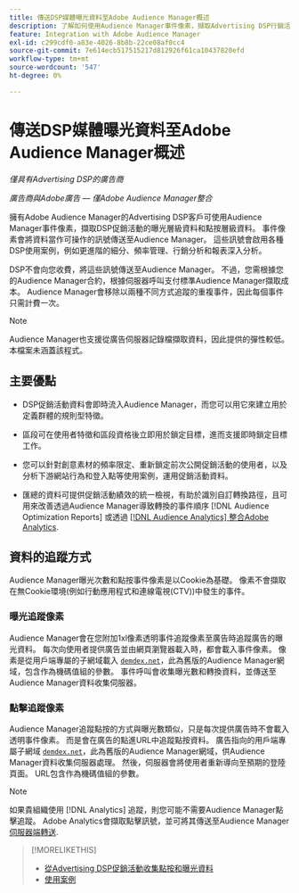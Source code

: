 ```yaml
---
title: 傳送DSP媒體曝光資料至Adobe Audience Manager概述
description: 了解如何使用Audience Manager事件像素，擷取Advertising DSP行銷活動的曝光層級和點擊層級資料
feature: Integration with Adobe Audience Manager
exl-id: c299cdf0-a83e-4026-8b8b-22ce08af0cc4
source-git-commit: 7e614ecb517515217d812926f61ca10437820efd
workflow-type: tm+mt
source-wordcount: '547'
ht-degree: 0%

---
```


# 傳送DSP媒體曝光資料至Adobe Audience Manager概述

*僅具有Advertising DSP的廣告商*

*廣告商與Adobe廣告 — 僅Adobe Audience Manager整合*

擁有Adobe Audience Manager的Advertising DSP客戶可使用Audience Manager事件像素，擷取DSP促銷活動的曝光層級資料和點按層級資料。 事件像素會將資料當作可操作的訊號傳送至Audience Manager。 這些訊號會啟用各種DSP使用案例，例如更進階的細分、頻率管理、行銷分析和報表深入分析。

DSP不會向您收費，將這些訊號傳送至Audience Manager。 不過，您需根據您的Audience Manager合約，根據伺服器呼叫支付標準Audience Manager擷取成本。 Audience Manager會移除以兩種不同方式追蹤的重複事件，因此每個事件只需計費一次。

>[!NOTE]
>
> Audience Manager也支援從廣告伺服器記錄檔擷取資料，因此提供的彈性較低。 本檔案未涵蓋該程式。

## 主要優點

* DSP促銷活動資料會即時流入Audience Manager，而您可以用它來建立用於定義群體的規則型特徵。

* 區段可在使用者特徵和區段資格後立即用於鎖定目標，進而支援即時鎖定目標工作。

* 您可以針對創意素材的頻率限定、重新鎖定前次公開促銷活動的使用者，以及分析下游網站行為和登入點等使用案例，運用促銷活動資料。

* 匯總的資料可提供促銷活動績效的統一檢視，有助於識別自訂轉換路徑，且可用來改善透過Audience Manager導致轉換的事件順序 [!DNL Audience Optimization Reports] 或透過 [[!DNL Audience Analytics] 整合Adobe Analytics](/help/integrations/audience-manager/audience-analytics.md).

## 資料的追蹤方式

Audience Manager曝光次數和點按事件像素是以Cookie為基礎。 像素不會擷取在無Cookie環境(例如行動應用程式和連線電視(CTV))中發生的事件。

### 曝光追蹤像素

Audience Manager會在您附加1xl像素透明事件追蹤像素至廣告時追蹤廣告的曝光資料。 每次向使用者提供廣告並由網頁瀏覽器載入時，都會載入事件像素。 像素是從用戶端專屬的子網域載入 [`demdex.net`](https://experienceleague.adobe.com/docs/audience-manager/user-guide/reference/demdex-calls.html)，此為舊版的Audience Manager網域，包含作為機碼值組的參數。 事件呼叫會收集曝光數和轉換資料，並傳送至Audience Manager資料收集伺服器。

### 點擊追蹤像素

Audience Manager追蹤點按的方式與曝光數類似，只是每次提供廣告時不會載入透明事件像素。 而是會在廣告的點進URL中追蹤點按資料。 廣告指向的用戶端專屬子網域 [`demdex.net`](https://experienceleague.adobe.com/docs/audience-manager/user-guide/reference/demdex-calls.html)，此為舊版的Audience Manager網域，供Audience Manager資料收集伺服器處理。 然後，伺服器會將使用者重新導向至預期的登陸頁面。 URL包含作為機碼值組的參數。

>[!NOTE]
>
>如果貴組織使用 [!DNL Analytics] 追蹤，則您可能不需要Audience Manager點擊追蹤。 Adobe Analytics會擷取點擊訊號，並可將其傳送至Audience Manager [伺服器端轉送](https://experienceleague.adobe.com/docs/analytics/admin/admin-tools/server-side-forwarding/ssf.html).

>[!MORELIKETHIS]
>
>* [從Advertising DSP促銷活動收集點按和曝光資料](collect.md)
>* [使用案例](use-cases.md)

